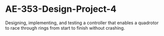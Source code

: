 # AE-353-Design-Project-4
 Designing, implementing, and testing a controller that enables a quadrotor to race through rings from start to finish without crashing.
